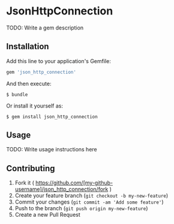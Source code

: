 # JsonHttpConnection

TODO: Write a gem description

## Installation

Add this line to your application's Gemfile:

```ruby
gem 'json_http_connection'
```

And then execute:

    $ bundle

Or install it yourself as:

    $ gem install json_http_connection

## Usage

TODO: Write usage instructions here

## Contributing

1. Fork it ( https://github.com/[my-github-username]/json_http_connection/fork )
2. Create your feature branch (`git checkout -b my-new-feature`)
3. Commit your changes (`git commit -am 'Add some feature'`)
4. Push to the branch (`git push origin my-new-feature`)
5. Create a new Pull Request
